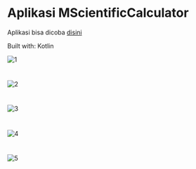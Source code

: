 # Aplikasi MScientificCalculator

Aplikasi bisa dicoba [disini](https://github.com/ahmaduunnail/ScientificCalculator/raw/master/release/app-release.apk)

Built with: Kotlin

![1](https://github.com/ahmaduunnail/ScientificCalculator/blob/master/img/(1).png)
#
![2](https://github.com/ahmaduunnail/ScientificCalculator/blob/master/img/(2).png)
#
![3](https://github.com/ahmaduunnail/ScientificCalculator/blob/master/img/(3).png)
#
![4](https://github.com/ahmaduunnail/ScientificCalculator/blob/master/img/(4).png)
#
![5](https://github.com/ahmaduunnail/ScientificCalculator/blob/master/img/(5).png)
